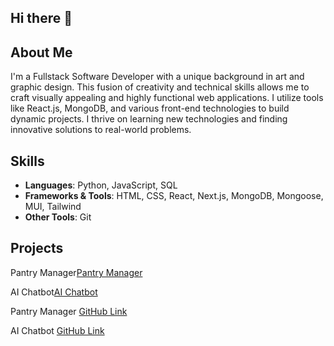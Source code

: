 ## Hi there 👋

## About Me

I'm a Fullstack Software Developer with a unique background in art and graphic design. This fusion of creativity and technical skills allows me to craft visually appealing and highly functional web applications. I utilize tools like React.js, MongoDB, and various front-end technologies to build dynamic projects. I thrive on learning new technologies and finding innovative solutions to real-world problems. 

## Skills 
- **Languages**: Python, JavaScript, SQL  
- **Frameworks & Tools**: HTML, CSS, React, Next.js, MongoDB, Mongoose, MUI, Tailwind  
- **Other Tools**: Git

## Projects  
Pantry Manager[Pantry Manager](https://github.com/MarleyWulf/pantrymanager)

AI Chatbot[AI Chatbot](https://github.com/MarleyWulf/Customer-Support-AI-Chatbot)

Pantry Manager [GitHub Link][1]

AI Chatbot [GitHub Link][2]

[1]: https://github.com/MarleyWulf/pantrymanager
[2]: https://github.com/MarleyWulf/Customer-Support-AI-Chatbot




<!--
**MarleyWulf/MarleyWulf** is a ✨ _special_ ✨ repository because its `README.md` (this file) appears on your GitHub profile.

Here are some ideas to get you started:

- 🔭 I’m currently working on ...
- 🌱 I’m currently learning ...
- 👯 I’m looking to collaborate on ...
- 🤔 I’m looking for help with ...
- 💬 Ask me about ...
- 📫 How to reach me: ...
- 😄 Pronouns: ...
- ⚡ Fun fact: ...
-->

